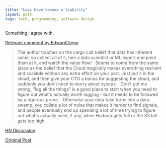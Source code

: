 ```yaml
---
title: "Logs have become a liability"
layout: post
tags: tech, programming, software design 
---
```


Something I agree with.


[Relevant comment by EdwardDiego](https://news.ycombinator.com/item?id=21200987)

>The author touches on the cargo cult belief that data has inherent value, so collect all of it, hire a data scientist or ML expert and point them at it, and watch the value flow!
&nbsp;
>Seems to come from the same place as the belief that the Cloud magically makes everything resilient and scalable without any extra effort on your part. Just put it in the cloud, and then give your CTO a bonus for suggesting the cloud, and suddenly you don't need to worry about sysops.
&nbsp;
>Don't get me wrong, "log all the things" is a good place to start when you need to figure out what's actually worth logging - but it needs to be followed by a rigorous prune.
&nbsp;
>Otherwise your data-lake turns into a data-swamp, you collate a lot of noise that makes it harder to find signals, and people eventually end up spending a lot of time trying to figure out what's actually used, if any, when Hadoop gets full or the S3 bill gets too high.

[HN Discussion ](https://news.ycombinator.com/item?id=21196156)

[Original Post](https://vicki.substack.com/p/logs-were-our-lifeblood-now-theyre)
